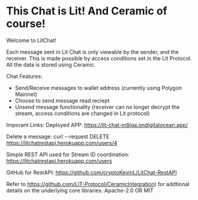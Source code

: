 # This Chat is Lit! And Ceramic of course!

Welcome to LitChat!

Each message sent in Lit Chat is only viewable by the sender, and the receiver.  This is made possible by access conditions set in the Lit Protocol.  All the data is stored using Ceramic.

Chat Features:
- Send/Receive messages to wallet address (currently using Polygon Mainnet)
- Choose to send message read reciept
- Unsend message functionality (receiver can no longer decrypt the stream, access conditions are changed in Lit protocol)

Imporant Links:
Deployed APP:
https://lit-chat-m8iga.ondigitalocean.app/

Delete a message:
curl --request DELETE https://litchatrestapi.herokuapp.com/users/4

Simple REST API used for Stream ID coordination:
https://litchatrestapi.herokuapp.com/users

GitHub for RestAPI:
https://github.com/cryptoKevinL/LitChat-RestAPI

Refer to https://github.com/LIT-Protocol/CeramicIntegration) for addtional details on the underlying core libraries.
Apache-2.0 OR MIT
